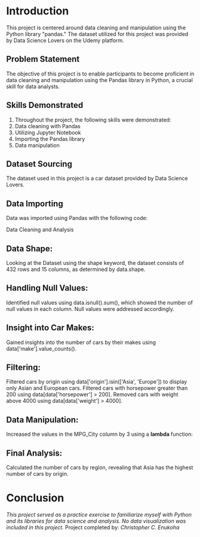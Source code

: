 # Introduction
This project is centered around data cleaning and manipulation using the Python library "pandas." The dataset utilized for this project was provided by Data Science Lovers on the Udemy platform.
## Problem Statement
The objective of this project is to enable participants to become proficient in data cleaning and manipulation using the Pandas library in Python, a crucial skill for data analysts.
## Skills Demonstrated
1. Throughout the project, the following skills were demonstrated:
2. Data cleaning with Pandas
3. Utilizing Jupyter Notebook
4. Importing the Pandas library
5. Data manipulation
## Dataset Sourcing
The dataset used in this project is a car dataset provided by Data Science Lovers.
## Data Importing
Data was imported using Pandas with the following code:

Data Cleaning and Analysis
## Data Shape:
Looking at the Dataset using the shape keyword, the dataset consists of 432 rows and 15 columns, as determined by data.shape.
## Handling Null Values:
Identified null values using data.isnull().sum(), which showed the number of null values in each column. Null values were addressed accordingly.
## Insight into Car Makes:
Gained insights into the number of cars by their makes using data['make'].value_counts().
## Filtering:
Filtered cars by origin using data['origin'].isin(['Asia', 'Europe']) to display only Asian and European cars.
Filtered cars with horsepower greater than 200 using data[data['horsepower'] > 200].
Removed cars with weight above 4000 using data[data['weight'] > 4000].
## Data Manipulation:
Increased the values in the MPG_City column by 3 using a __lambda__ function:

## Final Analysis:
Calculated the number of cars by region, revealing that Asia has the highest number of cars by origin.

# Conclusion
*This project served as a practice exercise to familiarize myself with Python and its libraries for data science and analysis. No data visualization was included in this project.*
Project completed by: *Christopher C. Enukoha*



